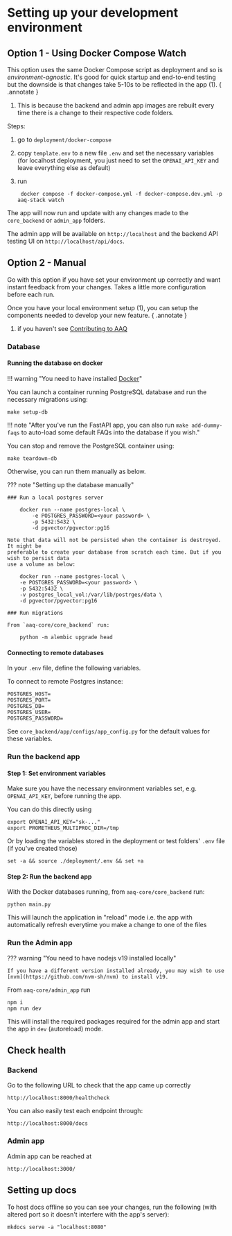 # Setting up your development environment

## Option 1 - Using Docker Compose Watch

This option uses the same Docker Compose script as deployment and so is *environment-agnostic*. It's good for
quick startup and end-to-end testing but the downside is that changes take 5-10s to be reflected in the app (1).
{ .annotate }

1. This is because the backend and admin app images are rebuilt every time there is a change to their respective code folders.

Steps:

1. go to `deployment/docker-compose`
2. copy `template.env` to a new file `.env` and set the necessary variables (for localhost deployment, you just
need to set the `OPENAI_API_KEY` and leave everything else as default)
3. run

        docker compose -f docker-compose.yml -f docker-compose.dev.yml -p aaq-stack watch

The app will now run and update with any changes made to the `core_backend` or `admin_app` folders.

The admin app will be available on `http://localhost` and the backend API testing UI on `http://localhost/api/docs`.

## Option 2 - Manual

Go with this option if you have set your environment up correctly and want instant feedback from your changes.
Takes a little more configuration before each run.

Once you have your local environment setup (1), you can setup the components needed to
develop your new feature.
{ .annotate }

1. if you haven't see [Contributing to AAQ]("./contributing.md")

### Database

#### Running the database on docker

!!! warning "You need to have installed [Docker](https://docs.docker.com/get-docker/)"

You can launch a container running PostgreSQL database and run the necessary migrations using:

    make setup-db

!!! note "After you've run the FastAPI app, you can also run `make add-dummy-faqs` to auto-load some default FAQs into the database if you wish."

You can stop and remove the PostgreSQL container using:

    make teardown-db

Otherwise, you can run them manually as below.

??? note "Setting up the database manually"

    ### Run a local postgres server

        docker run --name postgres-local \
            -e POSTGRES_PASSWORD=<your password> \
            -p 5432:5432 \
            -d pgvector/pgvector:pg16

    Note that data will not be persisted when the container is destroyed. It might be
    preferable to create your database from scratch each time. But if you wish to persist data
    use a volume as below:

        docker run --name postgres-local \
        -e POSTGRES_PASSWORD=<your password> \
        -p 5432:5432 \
        -v postgres_local_vol:/var/lib/postrges/data \
        -d pgvector/pgvector:pg16

    ### Run migrations

    From `aaq-core/core_backend` run:

        python -m alembic upgrade head

#### Connecting to remote databases

In your `.env` file, define the following variables.

To connect to remote Postgres instance:

```
POSTGRES_HOST=
POSTGRES_PORT=
POSTGRES_DB=
POSTGRES_USER=
POSTGRES_PASSWORD=
```

See `core_backend/app/configs/app_config.py` for the default values for these variables.

### Run the backend app

#### Step 1: Set environment variables

Make sure you have the necessary environment variables set, e.g. `OPENAI_API_KEY`, before running the app.

You can do this directly using

    export OPENAI_API_KEY="sk-..."
    export PROMETHEUS_MULTIPROC_DIR=/tmp

Or by loading the variables stored in the deployment or test folders' `.env` file (if you've created those)

    set -a && source ./deployment/.env && set +a

#### Step 2: Run the backend app

With the Docker databases running, from `aaq-core/core_backend` run:

    python main.py

This will launch the application in "reload" mode i.e. the app with automatically
refresh everytime you make a change to one of the files

### Run the Admin app

??? warning "You need to have nodejs v19 installed locally"

    If you have a different version installed already, you may wish to use
    [nvm](https://github.com/nvm-sh/nvm) to install v19.

From `aaq-core/admin_app` run

    npm i
    npm run dev

This will install the required packages required for the admin app and start the app in `dev` (autoreload) mode.

## Check health

### Backend

Go to the following URL to check that the app came up correctly

    http://localhost:8000/healthcheck

You can also easily test each endpoint through:

    http://localhost:8000/docs

### Admin app

Admin app can be reached at

    http://localhost:3000/

## Setting up docs

To host docs offline so you can see your changes, run the following (with altered port so it doesn't interfere with the app's server):

    mkdocs serve -a "localhost:8080"
